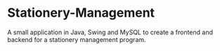 # Stationery-Management

A small application in Java, Swing and MySQL to create a frontend  and backend for a 
stationery management program.
